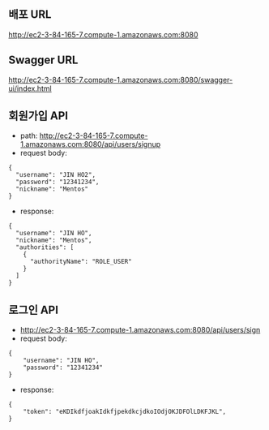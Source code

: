 ## 배포 URL

http://ec2-3-84-165-7.compute-1.amazonaws.com:8080

## Swagger URL

http://ec2-3-84-165-7.compute-1.amazonaws.com:8080/swagger-ui/index.html

## 회원가입 API
- path: http://ec2-3-84-165-7.compute-1.amazonaws.com:8080/api/users/signup
- request body:
```
{
  "username": "JIN HO2",
  "password": "12341234",
  "nickname": "Mentos"
}
```
- response: 
```
{
  "username": "JIN HO",
  "nickname": "Mentos",
  "authorities": [
    {
      "authorityName": "ROLE_USER"
    }
  ]		
}
```

## 로그인 API
- http://ec2-3-84-165-7.compute-1.amazonaws.com:8080/api/users/sign
- request body:
```
{
	"username": "JIN HO",
	"password": "12341234"
}
```

- response:
```
{
	"token": "eKDIkdfjoakIdkfjpekdkcjdkoIOdjOKJDFOlLDKFJKL",
}
```
